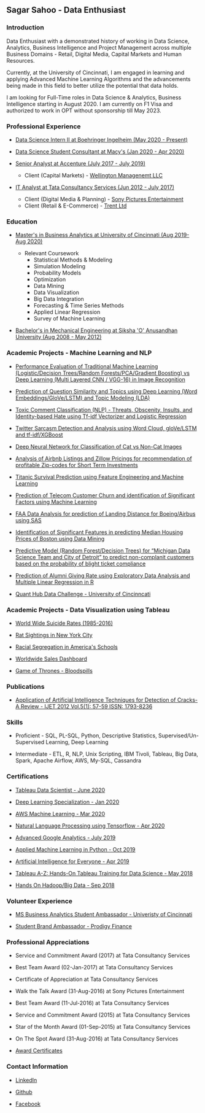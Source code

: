 ## Sagar Sahoo - Data Enthusiast


### Introduction

Data Enthusiast with a demonstrated history of working in Data Science, Analytics, Business Intelligence and Project Management across multiple Business Domains - Retail, Digital Media, Capital Markets and Human Resources. 

Currently, at the University of Cincinnati, I am engaged in learning and applying Advanced Machine Learning Algorithms and the advancements being made in this field to better utilize the potential that data holds.

I am looking for Full-Time roles in Data Science & Analytics, Business Intelligence starting in August 2020. I am currently on F1 Visa and authorized to work in OPT without sponsorship till May 2023.


### Professional Experience

- [Data Science Intern II at Boehringer Ingelheim (May 2020 - Present)](https://www.boehringer-ingelheim.com)

- [Data Science Student Consultant at Macy's (Jan 2020 - Apr 2020)](https://www.macys.com)

- [Senior  Analyst at Accenture (July 2017 - July 2019)](https://www.accenture.com/us-en)
    - Client (Capital Markets) - [Wellington Managenemt LLC](https://www.wellington.com/en/) 

- [IT Analyst at Tata Consultancy Services (Jun 2012 - July 2017)](https://www.tcs.com)
    - Client (Digital Media & Planning) - [Sony Pictures Entertainment](https://www.google.com/search?client=safari&rls=en&q=sony+pictures+entertainment&ie=UTF-8&oe=UTF-8)
    - Client (Retail & E-Commerce) - [Trent Ltd](https://www.tata.com/business/trent)

### Education

- [Master's in Business Analytics at University of Cincinnati (Aug 2019- Aug 2020)](https://business.uc.edu/academics/specialized-masters/business-analytics.html)
     - Relevant Coursework
       - Statistical Methods & Modeling
       - Simulation Modeling
       - Probability Models
       - Optimization
       - Data Mining 
       - Data Visualization 
       - Big Data Integration 
       - Forecasting & Time Series Methods 
       - Applied Linear Regression 
       - Survey of Machine Learning

- [Bachelor's in Mechanical Engineering at Siksha 'O' Anusandhan University (Aug 2008 - May 2012)](https://www.soa.ac.in)



### Academic Projects - Machine Learning and NLP

- [Performance Evaluation of Traditional Machine Learning (Logistic/Decision Trees/Random Forests/PCA/Gradient Boosting) vs Deep Learning (Multi Layered CNN / VGG-16) in Image Recognition](https://github.com/sagar-sahoo/Traditional-ML-vs-Deep-Learning)

- [Prediction of Question Similarity and Topics using Deep Learning (Word Embeddings/GloVe/LSTM) and Topic Modeling (LDA)](https://github.com/sagar-sahoo/Question-Similarity-and-Topic-Modeling-using-Deep-Learning-and-LDA)

- [Toxic Comment Classification (NLP) - Threats, Obscenity, Insults, and Identity-based Hate using Tf-idf Vectorizer and Logistic Regression](https://github.com/sagar-sahoo/Toxic-Comment-Classification)

- [Twitter Sarcasm Detection and Analysis using Word Cloud, gloVe/LSTM and tf-idf/XGBoost](https://github.com/sagar-sahoo/Sarcasm-Detection)

- [Deep Neural Network for Classification of Cat vs Non-Cat Images](https://github.com/sagar-sahoo/Deep-Neural-Network-for-Image-Classification)

- [Analysis of Airbnb Listings and Zillow Pricings for recommendation of profitable Zip-codes for Short Term Investments](https://github.com/sagar-sahoo/Airbnb-Zillow-Housing-Analysis)

- [Titanic Survival Prediction using Feature Engineering and Machine Learning](https://github.com/sagar-sahoo/Titanic-Survival-Modeling)

- [Prediction of Telecom Customer Churn and identification of Significant Factors using Machine Learning](https://github.com/sagar-sahoo/Telecom-Customer-Churn)

- [FAA Data Analysis for prediction of Landing Distance for Boeing/Airbus using SAS](https://github.com/sagar-sahoo/FAA-Analysis)

- [Identification of Significant Features in predicting Median Housing Prices of Boston using Data Mining](https://github.com/sagar-sahoo/Boston-Housing-Price-Case-Study)

- [Predictive Model (Random Forest/Decision Trees) for “Michigan Data Science Team and City of Detroit” to predict non-complanit customers based on the probability of blight ticket compliance](https://github.com/sagar-sahoo/Michigan-Data-Science-Project)

- [Prediction of Alumni Giving Rate using Exploratory Data Analysis and Multiple Linear Regression in R](https://github.com/sagar-sahoo/Regression-Case-Study)

- [Quant Hub Data Challenge - University of Cincinncati](https://github.com/sagar-sahoo/Quant-Hub-Data-Challenge)


### Academic Projects - Data Visualization using Tableau

- [World Wide Suicide Rates (1985-2016)](https://public.tableau.com/profile/sagar.sahoo#!/vizhome/TWorldWideSuicideRates/WorldSuicideStatistics)

- [Rat Sightings in New York City](https://public.tableau.com/profile/sagar.sahoo#!/vizhome/RatSightingsinNYC_15816098505950/RatSightings)

- [Racial Segregation in America's Schools](https://public.tableau.com/profile/sagar.sahoo#!/vizhome/RacialSegregation_15811339486320/RacialSegregation)

- [Worldwide Sales Dashboard](https://public.tableau.com/profile/sagar.sahoo#!/vizhome/Customer_15810341164900/WorldwideSales)

- [Game of Thrones - Bloodspills](https://public.tableau.com/profile/sagar.sahoo#!/vizhome/Sat_Project/GOTStoryLine)




### Publications

- [Application of Artificial Intelligence Techniques for Detection of Cracks-A Review - IJET 2012 Vol.5(1): 57-59 ISSN: 1793-8236](http://www.ijetch.org/papers/510-M058.pdf)


### Skills

- Proficient - SQL, PL-SQL, Python, Descriptive Statistics, Supervised/Un-Supervised Learning, Deep Learning

- Intermediate - ETL, R, NLP, Unix Scripting, IBM Tivoli, Tableau, Big Data, Spark, Apache Airflow, AWS, My-SQL, Cassandra


### Certifications

- [Tableau Data Scientist - June 2020](https://www.youracclaim.com/badges/506a0df6-8fb2-4278-8807-9fa230f8c1e1/linked_in_profile)

- [Deep Learning Specialization - Jan 2020](https://www.coursera.org/account/accomplishments/specialization/certificate/7MBNVWEBJJV2)

- [AWS Machine Learning - Mar 2020](https://www.coursera.org/account/accomplishments/certificate/8KX9VUXBUXBB)

- [Natural Language Processing using Tensorflow - Apr 2020](https://www.coursera.org/account/accomplishments/certificate/3AVDX6QNJ9KL)

- [Advanced Google Analytics - July 2019](https://analytics.google.com/analytics/academy/certificate/qIGtqA0gRmOy0xx9BtY2Aw)

- [Applied Machine Learning in Python - Oct 2019](https://www.coursera.org/account/accomplishments/certificate/24N2RRVPBCUR)

- [Artificial Intelligence for Everyone - Apr 2019](https://www.coursera.org/account/accomplishments/certificate/T8VGKJB29QKQ)

- [Tableau A-Z: Hands-On Tableau Training for Data Science - May 2018](https://www.udemy.com/certificate/UC-TB6XLYQB/)

- [Hands On Hadoop/Big Data - Sep 2018](https://www.udemy.com/certificate/UC-SHCFQV96/)




### Volunteer Experience

- [MS Business Analytics Student Ambassador - Univeristy of Cincinnati](https://business.uc.edu/academics/specialized-masters/business-analytics.html)

- [Student Brand Ambassador - Prodigy Finance](https://prodigyfinance.com)




### Professional Appreciations

- Service and Commitment Award (2017) at Tata Consultancy Services

- Best Team Award (02-Jan-2017) at Tata Consultancy Services

- Certificate of Appreciation at Tata Consultancy Services

- Walk the Talk  Award (31-Aug-2016) at Sony Pictures Entertainment

- Best Team Award (11-Jul-2016) at Tata Consultancy Services

- Service and Commitment Award (2015) at Tata Consultancy Services

- Star of the Month Award (01-Sep-2015) at Tata Consultancy Services

- On The Spot Award (31-Aug-2016) at Tata Consultancy Services

- [Award Certificates](/pdf/Appreciations.pdf)


### Contact Information

 - [LinkedIn](https://www.linkedin.com/in/sagar-sahoo/)
  
 - [Github](https://github.com/sagar-sahoo)
 
 - [Facebook](https://www.facebook.com/sagar.sahoo.35)
